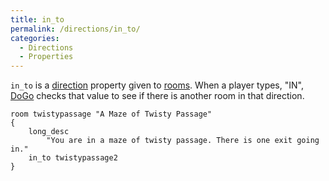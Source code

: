 ```yaml
---
title: in_to
permalink: /directions/in_to/
categories: 
  - Directions
  - Properties
---
```


`in_to` is a [direction](classes/direction/) property given to
[rooms](basics/rooms/). When a player types, "IN",
[DoGo](verb-routines/dogo/) checks that value to see if there is another
room in that direction.

    room twistypassage "A Maze of Twisty Passage"
    {
        long_desc
            "You are in a maze of twisty passage. There is one exit going in."
        in_to twistypassage2
    }
